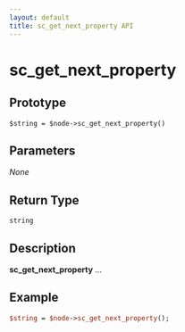 ```yaml
---
layout: default
title: sc_get_next_property API
---
```



sc_get_next_property
====================


Prototype
---------

```
$string = $node->sc_get_next_property()
```


Parameters
----------

_None_

Return Type
-----------

`string`


Description
-----------

**sc_get_next_property** ...


Example
-------

```perl
$string = $node->sc_get_next_property();
```
